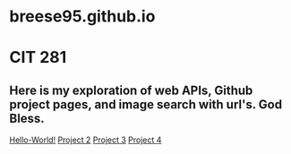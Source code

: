 # breese95.github.io

# CIT 281

## Here is my exploration of web APIs, Github project pages, and image search with url's. God Bless.


[Hello-World!](https://github.com/breese95/hello-world.git)
[Project 2](https://github.com/UO-CIT/p2-17S-breese95.git)
[Project 3](https://github.com/UO-CIT/p3-17s-breese95.git)
[Project 4](https://github.com/UO-CIT/p4-17s-breese95.git)
